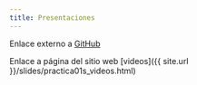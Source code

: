 ```yaml
---
title: Presentaciones
---
```


Enlace externo a [GitHub](https://github.com)

Enlace a página del sitio web [videos]({{ site.url }}/slides/practica01s_videos.html)

